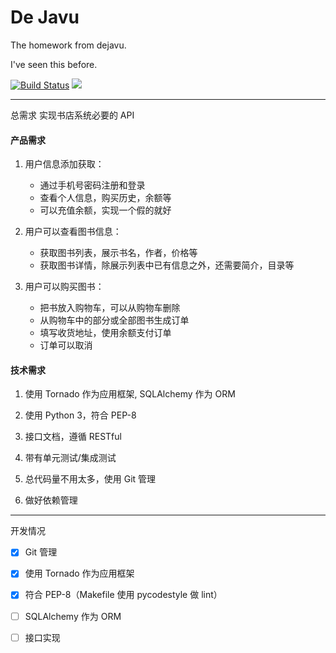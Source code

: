 # De Javu

The homework from dejavu.

I've seen this before.

[![Build Status](https://travis-ci.org/keaising/dejavu.svg?branch=master)](https://travis-ci.org/keaising/dejavu)  ![](https://github.com/keaising/dejavu/workflows/dejavu/badge.svg)

---------------------------------------

总需求 实现书店系统必要的 API

#### 产品需求
1. 用户信息添加获取：

    + 通过手机号密码注册和登录
    + 查看个人信息，购买历史，余额等
    + 可以充值余额，实现一个假的就好

2. 用户可以查看图书信息：

    + 获取图书列表，展示书名，作者，价格等
    + 获取图书详情，除展示列表中已有信息之外，还需要简介，目录等

3. 用户可以购买图书：

    + 把书放入购物车，可以从购物车删除
    + 从购物车中的部分或全部图书生成订单
    + 填写收货地址，使用余额支付订单
    + 订单可以取消

#### 技术需求

1. 使用 Tornado 作为应用框架, SQLAlchemy 作为 ORM

2. 使用 Python 3，符合 PEP-8

3. 接口文档，遵循 RESTful

4. 带有单元测试/集成测试

5. 总代码量不用太多，使用 Git 管理

6. 做好依赖管理

---------------------------------------

开发情况

- [x] Git 管理
- [x] 使用 Tornado 作为应用框架
- [x] 符合 PEP-8（Makefile 使用 pycodestyle 做 lint）
- [ ] SQLAlchemy 作为 ORM
- [ ] 接口实现

